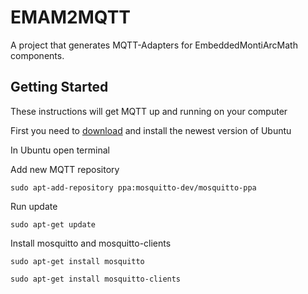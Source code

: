 # EMAM2MQTT

A project that generates MQTT-Adapters for EmbeddedMontiArcMath components.

## Getting Started

These instructions will get MQTT up and running on your computer

First you need to [download](https://www.ubuntu.com/download/desktop) and install the newest version of Ubuntu

In Ubuntu open terminal

Add new MQTT repository

`sudo apt-add-repository ppa:mosquitto-dev/mosquitto-ppa`

Run update

`sudo apt-get update`

Install mosquitto and mosquitto-clients

`sudo apt-get install mosquitto`

`sudo apt-get install mosquitto-clients`